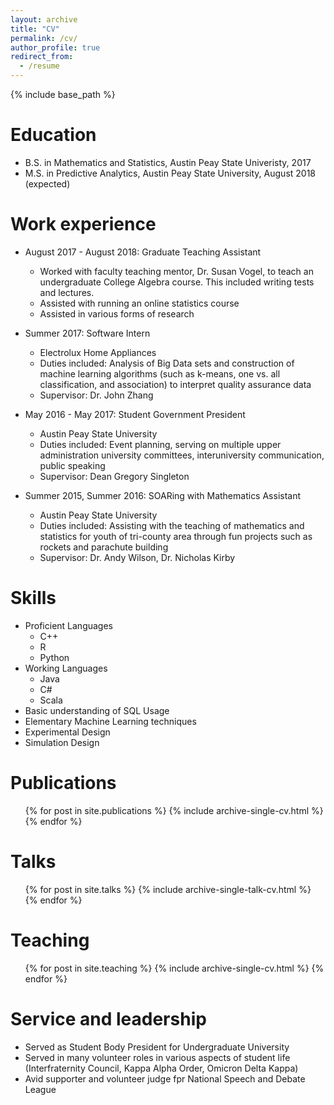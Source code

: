 ```yaml
---
layout: archive
title: "CV"
permalink: /cv/
author_profile: true
redirect_from:
  - /resume
---
```


{% include base_path %}

Education
======
* B.S. in Mathematics and Statistics, Austin Peay State Univeristy, 2017
* M.S. in Predictive Analytics, Austin Peay State University, August 2018 (expected)

Work experience
======
* August 2017 - August 2018: Graduate Teaching Assistant
  * Worked with faculty teaching mentor, Dr. Susan Vogel, to teach an undergraduate College Algebra course. This included writing tests and lectures.
  * Assisted with running an online statistics course
  * Assisted in various forms of research
  
* Summer 2017: Software Intern
  * Electrolux Home Appliances
  * Duties included: Analysis of Big Data sets and construction of machine learning algorithms (such as k-means, one vs. all classification, and association) to interpret quality assurance data
  * Supervisor: Dr. John Zhang

* May 2016 - May 2017: Student Government President
  * Austin Peay State University
  * Duties included: Event planning, serving on multiple upper administration university committees, interuniversity communication, public speaking
  * Supervisor: Dean Gregory Singleton

* Summer 2015, Summer 2016: SOARing with Mathematics Assistant
  * Austin Peay State University
  * Duties included: Assisting with the teaching of mathematics and statistics for youth of tri-county area through fun projects such as rockets and parachute building
  * Supervisor: Dr. Andy Wilson, Dr. Nicholas Kirby
  
Skills
======
* Proficient Languages
  * C++
  * R
  * Python
* Working Languages
  * Java
  * C#
  * Scala
* Basic understanding of SQL Usage
* Elementary Machine Learning techniques
* Experimental Design
* Simulation Design

Publications
======
  <ul>{% for post in site.publications %}
    {% include archive-single-cv.html %}
  {% endfor %}</ul>
  
Talks
======
  <ul>{% for post in site.talks %}
    {% include archive-single-talk-cv.html %}
  {% endfor %}</ul>
  
Teaching
======
  <ul>{% for post in site.teaching %}
    {% include archive-single-cv.html %}
  {% endfor %}</ul>
  
Service and leadership
======
* Served as Student Body President for Undergraduate University
* Served in many volunteer roles in various aspects of student life (Interfraternity Council, Kappa Alpha Order, Omicron Delta Kappa)
* Avid supporter and volunteer judge fpr National Speech and Debate League